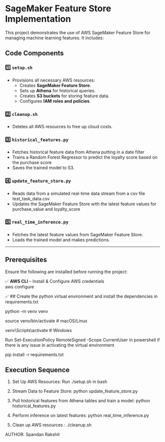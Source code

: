 # SageMaker Feature Store Implementation

This project demonstrates the use of AWS SageMaker Feature Store for managing machine learning features. It includes:

## Code Components

### **1️⃣ `setup.sh`**
- Provisions all necessary AWS resources:
  - Creates **SageMaker Feature Store**.
  - Sets up **Athena** for historical queries.
  - Creates **S3 buckets** for storing feature data.
  - Configures **IAM roles and policies**.

### **2️⃣ `cleanup.sh`**
- Deletes all AWS resources to free up cloud costs.

### **3️⃣ `historical_features.py`**
- Fetches historical feature data from Athena putting in a date filter
- Trains a Random Forest Regressor to predict the loyalty score based on the purchase score
- Saves the trained model to S3.

### **4️⃣ `update_feature_store.py`**
- Reads data from a simulated real-time data stream from a csv file test_task_data.csv
- Updates the SageMaker Feature Store with the latest feature values for purchase_value and loyalty_score

### **5️⃣ `real_time_inference.py`**
- Fetches the latest feature values from SageMaker Feature Store.
- Loads the trained model and makes predictions.

---

## Prerequisites

Ensure the following are installed before running the project:

✅ **AWS CLI** – Install & Configure AWS credentials  
aws configure

✅ ## Create the python virtual environment and install the dependencies in requirements.txt

python -m venv venv

source venv/bin/activate  # macOS/Linux

venv\Scripts\activate  # Windows

Run Set-ExecutionPolicy RemoteSigned -Scope CurrentUser in powershell if there is any issue in activating the virtual environment

pip install -r requirements.txt


## Execution Sequence

1. Set Up AWS Resources: Run ./setup.sh in bash

2. Stream Data to Feature Store: python update_feature_store.py

3. Pull historical features from Athena tables and train a model: python historical_features.py

4. Perform inference on latest features: python real_time_inference.py

5. Clean up AWS resources : ./cleanup.sh


AUTHOR: Spandan Rakshit




